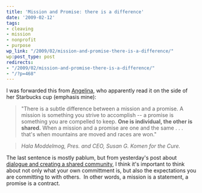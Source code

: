 ```yaml
---
title: 'Mission and Promise: there is a difference'
date: '2009-02-12'
tags:
- cleaving
- mission
- nonprofit
- purpose
wp_link: "/2009/02/mission-and-promise-there-is-a-difference/"
wp:post_type: post
redirects:
- "/2009/02/mission-and-promise-there-is-a-difference/"
- "/?p=468"
---
```


I was forwarded this from [Angelina](http://alinapazwrites.blogspot.com/), who apparently read it on the side of her Starbucks cup (emphasis mine):

>

> "There is a subtle difference between a mission and a promise. A mission is something you strive to accomplish -- a promise is something you are compelled to keep. **One is individual, the other is shared.** When a mission and a promise are one and the same . . . that's when mountains are moved and races are won."

> _Hala Moddelmog,
Pres. and CEO,
Susan G. Komen for the Cure._

The last sentence is mostly pablum, but from yesterday's post about [dialogue and creating a shared community](http://www.island94.org/2009/02/online-fundraising-please-do-it-right/), I think it's important to think about not only what your own committment is, but also the expectations you are committing to with others.  In other words, a mission is a statement, a promise is a contract.
